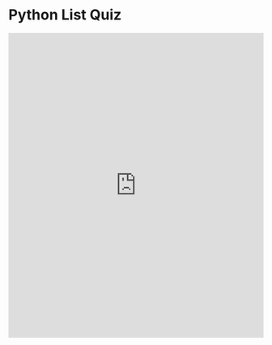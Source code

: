 # Python List Quiz

<iframe src="https://docs.google.com/forms/d/e/1FAIpQLSdbT1FLCUq6EVK9Oa2HS-xJyF49Mb73qbhsQ14f9OYy3jVRPQ/viewform?embedded=true" width="100%" height="602" frameborder="0" marginheight="0" marginwidth="0">Loading…</iframe>

<script async src="https://pagead2.googlesyndication.com/pagead/js/adsbygoogle.js?client=ca-pub-1602443888929206"
     crossorigin="anonymous"></script>
<!-- display square -->
<ins class="adsbygoogle"
     style="display:block"
     data-ad-client="ca-pub-1602443888929206"
     data-ad-slot="9845543342"
     data-ad-format="auto"
     data-full-width-responsive="true"></ins>
<script>
     (adsbygoogle = window.adsbygoogle || []).push({});
</script>